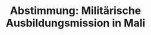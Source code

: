---
abstimmung:
  abstimmung: 2
  bundestagssitzung: 17
  legislaturperiode: 18
categories:
- Bundeswehr
- Ausland
data:
- title: Abstimmungsergebnis 20140220_2-data.pdf
  url: /res/abstimmungsliste/20140220_2-data.pdf
- title: Abstimmungsergebnis 20140220_2_xls-data.csv
  url: /res/abstimmungsliste/analyses/20140220_2_xls-data.csv
documents:
- local: /res/abstimmungsdaten/018-017-02/1800437.pdf
  title: Drucksache 18/00437.pdf
  url: http://dip21.bundestag.de/dip21/btd/18/004/1800437.pdf
- local: /res/abstimmungsdaten/018-017-02/1800603.pdf
  title: Drucksache 18/00603.pdf
  url: http://dip21.bundestag.de/dip21/btd/18/006/1800603.pdf
ergebnis:
  cdu/csu:
    enthaltung: 0
    gesamt: 311
    ja: 300
    nein: 1
    nichtabgegeben: 10
    ungueltig: 0
  die.linke:
    enthaltung: 0
    gesamt: 64
    ja: 0
    nein: 53
    nichtabgegeben: 11
    ungueltig: 0
  file: 20140220_2_xls-data.csv
  gruenen:
    enthaltung: 3
    gesamt: 63
    ja: 53
    nein: 3
    nichtabgegeben: 4
    ungueltig: 0
  spd:
    enthaltung: 1
    gesamt: 193
    ja: 172
    nein: 4
    nichtabgegeben: 16
    ungueltig: 0
layout: abstimmung
links:
- title: https://www.bundestag.de/parlament/plenum/abstimmung/abstimmung?id=253
  url: https://www.bundestag.de/parlament/plenum/abstimmung/abstimmung?id=253
- title: http://www.abgeordnetenwatch.de/verlaengerung_des_bundeswehreinsatzes_in_mali-1105-553.html
  url: http://www.abgeordnetenwatch.de/verlaengerung_des_bundeswehreinsatzes_in_mali-1105-553.html
preview: "Deutscher Bundestag\n\n17. Sitzung des Deutschen Bundestages\nam Donnerstag,\
  \ 20.Februar 2014\nEndg\xFCltiges Ergebnis der Namentlichen Abstimmung Nr. 2\n\n\
  Beschlussempfehlung des Ausw\xE4rtigen Ausschusses (3. Ausschuss) zu dem Antrag\
  \ der\nBundesregierung\nFortsetzung der Beteiligung bewaffneter deutscher Streitkr\xE4\
  fte an der EU-gef\xFChrten\nAusbildungsmission EUTM Mali auf Grundlage des Ersuchens\
  \ der malischen Regierung\nsowie der Beschl\xFCsse 2013/34/GASP und 2013/87/GASP\
  \ des Rates der Europ\xE4ischen\nUnion (EU) vom 17. Januar 2013 und vom 18. Februar\
  \ 2013 in Verbindung mit den\nResolutionen 2071 (2012), 2085 (2012) und 2100 (2013)\
  \ des Sicherheitsrates der Vereinten\nNationen\nDrs. 18/437 und 18/603\n\nAbgegebene\
  \ Stimmen insgesamt:\nNicht abgegebene Stimmen:\nJa-Stimmen:\n\n590\n41\n525\n\n\
  Nein-Stimmen:\n\n61\n\nEnthaltungen:\n\n4\n\nUng\xFCltige:\n\n0\n\nBerlin, den 20.02.2014\n\
  \nBeginn: 17:50\nEnde: 17:54\n"
tags:
- Ausbildung
- Mali
- EU
- UN
- EUTM
title: "Abstimmung: Milit\xE4rische Ausbildungsmission in Mali"
---
